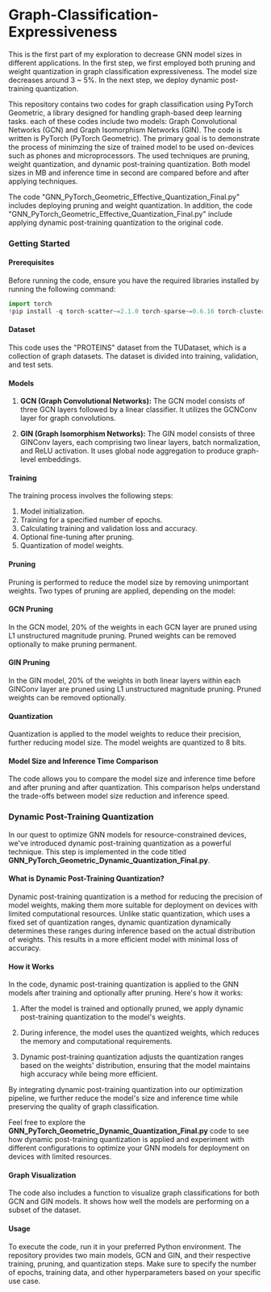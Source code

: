 # Graph-Classification-Expressiveness

This is the first part of my exploration to decrease GNN model sizes in different applications. In the first step, we first employed both pruning and weight quantization in  graph classification expressiveness. The model size decreases around 3 ~ 5%. In the next step, we deploy dynamic post-training quantization.

This repository contains two codes for graph classification using PyTorch Geometric, a library designed for handling graph-based deep learning tasks. each of these codes include two models: Graph Convolutional Networks (GCN) and Graph Isomorphism Networks (GIN). The code is written is PyTorch (PyTorch Geometric). The primary goal is to demonstrate the process of minimzing the size of trained model to be used on-devices such as phones and microprocessors. The used techniques are pruning, weight quantization, and dynamic post-training quantization. Both model sizes in MB and inference time in second are compared before and after applying techniques. 

The code "GNN_PyTorch_Geometric_Effective_Quantization_Final.py" includes deploying pruning and weight quantization. In addition, the code "GNN_PyTorch_Geometric_Effective_Quantization_Final.py" include applying dynamic post-training quantization to the original code.


### Getting Started

#### Prerequisites

Before running the code, ensure you have the required libraries installed by running the following command:

```python
import torch
!pip install -q torch-scatter~=2.1.0 torch-sparse~=0.6.16 torch-cluster~=1.6.0 torch-spline-conv~=1.2.1 torch-geometric==2.2.0 -f https://data.pyg.org/whl/torch-{torch.__version__}.html
```

#### Dataset
This code uses the "PROTEINS" dataset from the TUDataset, which is a collection of graph datasets. The dataset is divided into training, validation, and test sets.

#### Models
1. **GCN (Graph Convolutional Networks):** The GCN model consists of three GCN layers followed by a linear classifier. It utilizes the GCNConv layer for graph convolutions.

2. **GIN (Graph Isomorphism Networks):** The GIN model consists of three GINConv layers, each comprising two linear layers, batch normalization, and ReLU activation. It uses global node aggregation to produce graph-level embeddings.

#### Training
The training process involves the following steps:

1. Model initialization.
2. Training for a specified number of epochs.
3. Calculating training and validation loss and accuracy.
4. Optional fine-tuning after pruning.
5. Quantization of model weights.


#### Pruning
Pruning is performed to reduce the model size by removing unimportant weights. Two types of pruning are applied, depending on the model:

#### GCN Pruning
In the GCN model, 20% of the weights in each GCN layer are pruned using L1 unstructured magnitude pruning. Pruned weights can be removed optionally to make pruning permanent.

#### GIN Pruning
In the GIN model, 20% of the weights in both linear layers within each GINConv layer are pruned using L1 unstructured magnitude pruning. Pruned weights can be removed optionally.

#### Quantization
Quantization is applied to the model weights to reduce their precision, further reducing model size. The model weights are quantized to 8 bits.

#### Model Size and Inference Time Comparison
The code allows you to compare the model size and inference time before and after pruning and after quantization. This comparison helps understand the trade-offs between model size reduction and inference speed.

### Dynamic Post-Training Quantization

In our quest to optimize GNN models for resource-constrained devices, we've introduced dynamic post-training quantization as a powerful technique. This step is implemented in the code titled **GNN_PyTorch_Geometric_Dynamic_Quantization_Final.py**.

#### What is Dynamic Post-Training Quantization?

Dynamic post-training quantization is a method for reducing the precision of model weights, making them more suitable for deployment on devices with limited computational resources. Unlike static quantization, which uses a fixed set of quantization ranges, dynamic quantization dynamically determines these ranges during inference based on the actual distribution of weights. This results in a more efficient model with minimal loss of accuracy.

#### How it Works

In the code, dynamic post-training quantization is applied to the GNN models after training and optionally after pruning. Here's how it works:

1. After the model is trained and optionally pruned, we apply dynamic post-training quantization to the model's weights.

2. During inference, the model uses the quantized weights, which reduces the memory and computational requirements.

3. Dynamic post-training quantization adjusts the quantization ranges based on the weights' distribution, ensuring that the model maintains high accuracy while being more efficient.

By integrating dynamic post-training quantization into our optimization pipeline, we further reduce the model's size and inference time while preserving the quality of graph classification.

Feel free to explore the **GNN_PyTorch_Geometric_Dynamic_Quantization_Final.py** code to see how dynamic post-training quantization is applied and experiment with different configurations to optimize your GNN models for deployment on devices with limited resources.


#### Graph Visualization
The code also includes a function to visualize graph classifications for both GCN and GIN models. It shows how well the models are performing on a subset of the dataset.

#### Usage
To execute the code, run it in your preferred Python environment. The repository provides two main models, GCN and GIN, and their respective training, pruning, and quantization steps. Make sure to specify the number of epochs, training data, and other hyperparameters based on your specific use case.

